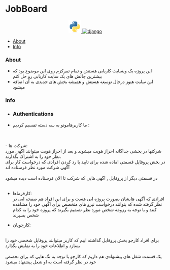 # JobBoard
 
<p align="center">
<a href="https://www.python.org" target="_blank"> <img src="https://raw.githubusercontent.com/devicons/devicon/master/icons/python/python-original.svg" alt="python" width="40" height="40"/> </a>
<a href="https://www.djangoproject.com/" target="_blank"> <img src="https://user-images.githubusercontent.com/29748439/177030588-a1916efd-384b-439a-9b30-24dd24dd48b6.png" alt="django" width="60" height="40"/> </a> 

</p>

- [About](#about)
- [Info](#info)



### About

- این پروژه یک وبسایت کاریابی هستش و تمام تمرکزم روی این موضوع بود که بیشترین چالش های یک سایت کاریابی رو حل کنم
- این سایت هنوز درحال توسعه هستش و همیشه بخش های جدیدی به آن اضافه میشود

### Info

- ### Authentications
- ما کاربرهامونو به سه دسته تقسیم  کردیم : 
<br>
<br>
- شرکت ها:
<br>
شرکتها در بخشی جداگانه احراز هویت میشوند و بعد از احراز هویت میتوانند اگهی مورد نظر خود را به اشتراک بگذارند.
<br>
در بخش پروفایل قسمتی اماده شده برای تایید یا رد کردن افرادی که درخواست کار برای آگهی شرکت مورد نظر فرستاده اند
<br><br>
در قسمتی دیگر از پروفایل , اگهی هایی که شرکت تا الان فرستاده است دیده میشود
<br><br>

- کارفرماها:<br>
افرادی که آگهی هایشان بصورت پروژه ایی هست و برای این افراد هم صفحه ایی در نظر گرفته شده که بتوانند درخواست نیرو های متخصص برای اگهی خود را مشاهده کنند و با توجه به رزومه شخص مورد نظر تصمیم بگیرند که پروژه خود را به کدام شخص بسپرند

- کارجویان:
<br>
برای افراد کارجو بخش پروفایل گذاشته اییم که کاربر میتوانند پروفایل شخصی خود را بسازد و اطلاعات خود را به نمایش بگذارد
<br>
<br>
یک قسمت شغل های پیشنهادی هم داریم که کارجو با توجه به تگ هایی که برای تخصص خود در نظر گرفته است به او شغل پیشنهاد میشود
<br><br>
